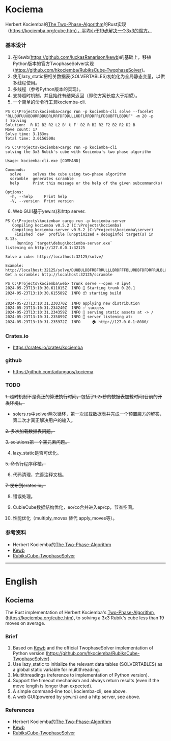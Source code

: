 # Kociema
Herbert Kociemba的[The Two-Phase-Algorithm](https://kociemba.org/twophase.htm)的Rust实现（https://kociemba.org/cube.htm），平均小于19步解决一个3x3的魔方。

### 基本设计
1. 在Kewb(https://github.com/luckasRanarison/kewb)的基础上，移植Python版本的官方TwophaseSolver实现(https://github.com/hkociemba/RubiksCube-TwophaseSolver)。
2. 使用lazy_static把相关数据表(SOLVERTABLES)初始化为全局静态变量，以供多线程使用。
3. 多线程（参考Python版本的实现）。
4. 支持超时机制，并且始终有结果返回（即使方案长度大于期望）。
5. 一个简单的命令行工具kociemba-cli.

```
PS C:\Projects\kociemba>cargo run -p kociemba-cli solve --facelet "RLLBUFUUUBDURRBBUBRLRRFDFDDLLLUDFLRRDDFRLFDBUBFFLBBDUF" -m 20 -p
⠇ Solving
Solution:  R D2 B2 R2 L2 B' U F' D2 R B2 R2 F2 B2 R2 D2 B
Move count: 17
Solve time: 3.163ms
Total time: 3.0156508s
```
```
PS C:\Projects\kociemba>cargo run -p kociemba-cli
solving the 3x3 Rubik's cube with Kociemba's two phase algorithm

Usage: kociemba-cli.exe [COMMAND]

Commands:
  solve     solves the cube using two-phase algorithm
  scramble  generates scramble
  help      Print this message or the help of the given subcommand(s)

Options:
  -h, --help     Print help
  -V, --version  Print version
```
6. Web GUI(基于yew.rs)和http server.
```
PS C:\Projects\kociemba> cargo run -p kociemba-server
   Compiling kociemba v0.5.2 (C:\Projects\kociemba)
   Compiling kociemba-server v0.5.2 (C:\Projects\kociemba\server)
    Finished `dev` profile [unoptimized + debuginfo] target(s) in 8.13s
     Running `target\debug\kociemba-server.exe`
listening on http://127.0.0.1:32125
```
```
Solve a cube: http://localhost:32125/solve/

Example: http://localhost:32125/solve/DUUBULDBFRBFRRULLLBRDFFFBLURDBFDFDRFRULBLUFDURRBLBDUDL
Get a scramble: http://localhost:32125/scramble
```
```
PS C:\Projects\kociemba\web> trunk serve --open -A ipv4
2024-05-23T13:10:30.611015Z  INFO 🚀 Starting trunk 0.20.1
2024-05-23T13:10:30.615589Z  INFO 📦 starting build
... ... ...
2024-05-23T13:10:31.230370Z  INFO applying new distribution
2024-05-23T13:10:31.234240Z  INFO ✅ success
2024-05-23T13:10:31.234359Z  INFO 📡 serving static assets at -> /
2024-05-23T13:10:31.235899Z  INFO 📡 server listening at:
2024-05-23T13:10:31.235972Z  INFO     🏠 http://127.0.0.1:8080/
```

### Crates.io
* https://crates.io/crates/kociemba
### github
* https://github.com/adungaos/kociema
### TODO
~~1. 超时机制不是真正的算法执行时间，包括了1.2x秒的数据表加载时间(目前的开发环境)。~~
  * solers.rs中solver两次循环，第一次加载数据表并完成一个预置魔方的解答，第二次才真正解决用户的输入。

~~2. 多次加载数据表问题。~~

~~3. solutions第一个空元素问题。~~

4. lazy_static是否可优化。

~~5. 命令行程序移植。~~

6. 代码清理，完善注释文档。

~~7. 发布到crates.io。~~

8. 错误处理。

9. CubieCube数据结构优化，eo/co合并进入ep/cp，节省空间。

10. 性能优化（multiply_moves 替代 apply_moves等）。


### 参考资料
* Herbert Kociemba的[The Two-Phase-Algorithm](https://kociemba.org/twophase.htm)
* [Kewb](https://github.com/luckasRanarison/kewb)
* [RubiksCube-TwophaseSolver](https://github.com/hkociemba/RubiksCube-TwophaseSolver)

------

# English

## Kociema
The Rust implementation of Herbert Kociemba's [Two-Phase-Algorithm](https://kociemba.org/twophase.htm),(https://kociemba.org/cube.htm), to solving a 3x3 Rubik's cube less than 19 moves on average.

### Brief
1. Based on [Kewb](https://github.com/luckasRanarison/kewb) and the official TwophaseSolver implementation of Python version (https://github.com/hkociemba/RubiksCube-TwophaseSolver).
2. Use lazy_static to initialize the relevant data tables (SOLVERTABLES) as a global static variable for multithreading.
3. Multithreadings (reference to implementation of Python version).
4. Support the timeout mechanism and always return results (even if the move length is longer than expected).
5. A simple command-line tool, kociemba-cli, see above.
6. A web GUI(powered by yew.rs) and a http server, see above.

### References
* Herbert Kociemba的[The Two-Phase-Algorithm](https://kociemba.org/twophase.htm)
* [Kewb](https://github.com/luckasRanarison/kewb)
* [RubiksCube-TwophaseSolver](https://github.com/hkociemba/RubiksCube-TwophaseSolver)
